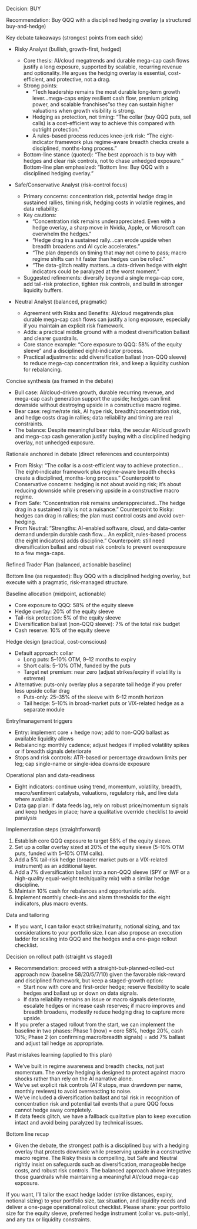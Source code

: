Decision: BUY

Recommendation: Buy QQQ with a disciplined hedging overlay (a structured buy-and-hedge)

Key debate takeaways (strongest points from each side)

- Risky Analyst (bullish, growth-first, hedged)
  - Core thesis: AI/cloud megatrends and durable mega-cap cash flows justify a long exposure, supported by scalable, recurring revenue and optionality. He argues the hedging overlay is essential, cost-efficient, and protective, not a drag.
  - Strong points:
    - “Tech leadership remains the most durable long‑term growth lever…mega-caps enjoy resilient cash flow, premium pricing power, and scalable franchises”so they can sustain higher valuations when growth visibility is strong.
    - Hedging as protection, not timing: “The collar (buy QQQ puts, sell calls) is a cost-efficient way to achieve this compared with outright protection.”
    - A rules-based process reduces knee-jerk risk: “The eight-indicator framework plus regime-aware breadth checks create a disciplined, months-long process.”
  - Bottom-line stance (quoted): “The best approach is to buy with hedges and clear risk controls, not to chase unhedged exposure.” Bottom-line plan emphasized: “Bottom line: Buy QQQ with a disciplined hedging overlay.”

- Safe/Conservative Analyst (risk-control focus)
  - Primary concerns: concentration risk, potential hedge drag in sustained rallies, timing risk, hedging costs in volatile regimes, and data reliability.
  - Key cautions:
    - “Concentration risk remains underappreciated. Even with a hedge overlay, a sharp move in Nvidia, Apple, or Microsoft can overwhelm the hedges.”
    - “Hedge drag in a sustained rally...can erode upside when breadth broadens and AI cycle accelerates.”
    - “The plan depends on timing that may not come to pass; macro regime shifts can hit faster than hedges can be rolled.”
    - “The data-glitch reality matters…a data-driven hedge with eight indicators could be paralyzed at the worst moment.”
  - Suggested refinements: diversify beyond a single mega-cap core, add tail-risk protection, tighten risk controls, and build in stronger liquidity buffers.

- Neutral Analyst (balanced, pragmatic)
  - Agreement with Risks and Benefits: AI/cloud megatrends plus durable mega-cap cash flows can justify a long exposure, especially if you maintain an explicit risk framework.
  - Adds: a practical middle ground with a modest diversification ballast and clearer guardrails.
  - Core stance example: “Core exposure to QQQ: 58% of the equity sleeve” and a disciplined eight-indicator process.
  - Practical adjustments: add diversification ballast (non-QQQ sleeve) to reduce mega-cap concentration risk, and keep a liquidity cushion for rebalancing.

Concise synthesis (as framed in the debate)
- Bull case: AI/cloud-driven growth, durable recurring revenue, and mega-cap cash generation support the upside; hedges can limit downside without destroying upside in a constructive macro regime.
- Bear case: regime/rate risk, AI hype risk, breadth/concentration risk, and hedge costs drag in rallies; data reliability and timing are real constraints.
- The balance: Despite meaningful bear risks, the secular AI/cloud growth and mega-cap cash generation justify buying with a disciplined hedging overlay, not unhedged exposure.

Rationale anchored in debate (direct references and counterpoints)

- From Risky: “The collar is a cost-efficient way to achieve protection… The eight-indicator framework plus regime-aware breadth checks create a disciplined, months-long process.” Counterpoint to Conservative concerns: hedging is not about avoiding risk; it’s about reducing downside while preserving upside in a constructive macro regime.
- From Safe: “Concentration risk remains underappreciated…The hedge drag in a sustained rally is not a nuisance.” Counterpoint to Risky: hedges can drag in rallies; the plan must control costs and avoid over-hedging.
- From Neutral: “Strengths: AI-enabled software, cloud, and data-center demand underpin durable cash flow… An explicit, rules-based process (the eight indicators) adds discipline.” Counterpoint: still need diversification ballast and robust risk controls to prevent overexposure to a few mega-caps.

Refined Trader Plan (balanced, actionable baseline)

Bottom line (as requested): Buy QQQ with a disciplined hedging overlay, but execute with a pragmatic, risk-managed structure.

Baseline allocation (midpoint, actionable)
- Core exposure to QQQ: 58% of the equity sleeve
- Hedge overlay: 20% of the equity sleeve
- Tail-risk protection: 5% of the equity sleeve
- Diversification ballast (non-QQQ sleeve): 7% of the total risk budget
- Cash reserve: 10% of the equity sleeve

Hedge design (practical, cost-conscious)
- Default approach: collar
  - Long puts: 5–10% OTM, 9–12 months to expiry
  - Short calls: 5–10% OTM, funded by the puts
  - Target net premium: near zero (adjust strikes/expiry if volatility is extreme)
- Alternative: puts-only overlay plus a separate tail hedge if you prefer less upside collar drag
  - Puts-only: 25–35% of the sleeve with 6–12 month horizon
  - Tail hedge: 5–10% in broad-market puts or VIX-related hedge as a separate module

Entry/management triggers
- Entry: implement core + hedge now; add to non-QQQ ballast as available liquidity allows
- Rebalancing: monthly cadence; adjust hedges if implied volatility spikes or if breadth signals deteriorate
- Stops and risk controls: ATR-based or percentage drawdown limits per leg; cap single-name or single-idea downside exposure

Operational plan and data-readiness
- Eight indicators: continue using trend, momentum, volatility, breadth, macro/sentiment catalysts, valuations, regulatory risk, and live data where available
- Data gap plan: if data feeds lag, rely on robust price/momentum signals and keep hedges in place; have a qualitative override checklist to avoid paralysis

Implementation steps (straightforward)
1) Establish core QQQ exposure to target 58% of the equity sleeve.
2) Set up a collar overlay sized at 20% of the equity sleeve (5–10% OTM puts, funded with 5–10% OTM calls).
3) Add a 5% tail-risk hedge (broader market puts or a VIX-related instrument) as an additional layer.
4) Add a 7% diversification ballast into a non-QQQ sleeve (SPY or IWF or a high-quality equal-weight tech/quality mix) with a similar hedge discipline.
5) Maintain 10% cash for rebalances and opportunistic adds.
6) Implement monthly check-ins and alarm thresholds for the eight indicators, plus macro events.

Data and tailoring
- If you want, I can tailor exact strike/maturity, notional sizing, and tax considerations to your portfolio size. I can also propose an execution ladder for scaling into QQQ and the hedges and a one-page rollout checklist.

Decision on rollout path (straight vs staged)
- Recommendation: proceed with a straight-but-planned-rolled-out approach now (baseline 58/20/5/7/10) given the favorable risk-reward and disciplined framework, but keep a staged-growth option:
  - Start now with core and first-order hedge; reserve flexibility to scale hedges and ballast up or down on data signals.
  - If data reliability remains an issue or macro signals deteriorate, escalate hedges or increase cash reserves; if macro improves and breadth broadens, modestly reduce hedging drag to capture more upside.
- If you prefer a staged rollout from the start, we can implement the baseline in two phases: Phase 1 (now) = core 58%, hedge 20%, cash 10%; Phase 2 (on confirming macro/breadth signals) = add 7% ballast and adjust tail hedge as appropriate.

Past mistakes learning (applied to this plan)
- We’ve built in regime awareness and breadth checks, not just momentum. The overlay hedging is designed to protect against macro shocks rather than rely on the AI narrative alone.
- We’ve set explicit risk controls (ATR stops, max drawdown per name, monthly reviews) to avoid overreacting to noise.
- We’ve included a diversification ballast and tail risk in recognition of concentration risk and potential tail events that a pure QQQ focus cannot hedge away completely.
- If data feeds glitch, we have a fallback qualitative plan to keep execution intact and avoid being paralyzed by technical issues.

Bottom line recap
- Given the debate, the strongest path is a disciplined buy with a hedging overlay that protects downside while preserving upside in a constructive macro regime. The Risky thesis is compelling, but Safe and Neutral rightly insist on safeguards such as diversification, manageable hedge costs, and robust risk controls. The balanced approach above integrates those guardrails while maintaining a meaningful AI/cloud mega-cap exposure.

If you want, I’ll tailor the exact hedge ladder (strike distances, expiry, notional sizing) to your portfolio size, tax situation, and liquidity needs and deliver a one-page operational rollout checklist. Please share: your portfolio size for the equity sleeve, preferred hedge instrument (collar vs. puts-only), and any tax or liquidity constraints.